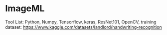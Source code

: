 # ImageML
Tool List: Python, Numpy, Tensorflow, keras, ResNet101, OpenCV, training dataset: https://www.kaggle.com/datasets/landlord/handwriting-recognition

